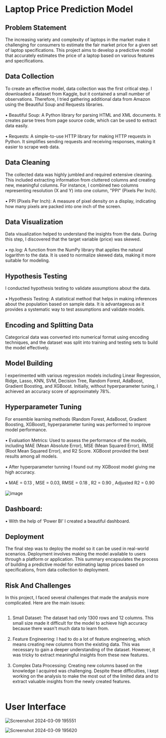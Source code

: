 # Laptop Price Prediction Model
## Problem Statement
The increasing variety and complexity of laptops in the market make it challenging for consumers to estimate the fair market price for a given set of laptop specifications. This project aims to develop a predictive model that accurately estimates the price of a laptop based on various features and specifications.
## Data Collection
To create an effective model, data collection was the first critical step. I downloaded a dataset from Kaggle, but it contained a small number of observations. Therefore, I tried gathering additional data from Amazon using the Beautiful Soup and Requests libraries.
<br><br>
    •	Beautiful Soup: A Python library for parsing HTML and XML documents. It creates parse trees from page source code, which can be used to extract data easily.<br><br>
    •	Requests: A simple-to-use HTTP library for making HTTP requests in Python. It simplifies sending requests and receiving responses, making it easier to scrape web data.
## Data Cleaning
The collected data was highly jumbled and required extensive cleaning. This included extracting information from cluttered columns and creating new, meaningful columns. For instance, I combined two columns representing resolution (X and Y) into one column, "PPI" (Pixels Per Inch).<br><br>
•	PPI (Pixels Per Inch): A measure of pixel density on a display, indicating how many pixels are packed into one inch of the screen.
## Data Visualization
Data visualization helped to understand the insights from the data. During this step, I discovered that the target variable (price) was skewed.<br><br>
•	np.log: A function from the NumPy library that applies the natural logarithm to the data. It is used to normalize skewed data, making it more suitable for modeling.
## Hypothesis Testing
I conducted hypothesis testing to validate assumptions about the data.<br><br>
•	Hypothesis Testing: A statistical method that helps in making inferences about the population based on sample data. It is advantageous as it provides a systematic way to test assumptions and validate models.

## Encoding and Splitting Data
Categorical data was converted into numerical format using encoding techniques, and the dataset was split into training and testing sets to build the model effectively.
## Model Building
I experimented with various regression models including Linear Regression, Ridge, Lasso, KNN, SVM, Decision Tree, Random Forest, AdaBoost, Gradient Boosting, and XGBoost. Initially, without hyperparameter tuning, I achieved an accuracy score of approximately 78%.
## Hyperparameter Tuning
For ensemble learning methods (Random Forest, AdaBoost, Gradient Boosting, XGBoost), hyperparameter tuning was performed to improve model performance.<br><br>
•	Evaluation Metrics: Used to assess the performance of the models, including MAE (Mean Absolute Error), MSE (Mean Squared Error), RMSE (Root Mean Squared Error), and R2 Score. XGBoost provided the best results among all models.<br><br>
•	After hyperparameter tunning I found out my XGBoost model giving me high accuracy.<br><br>
•	MAE = 0.13 ,  MSE = 0.03,  RMSE = 0.18 , R2 = 0.90  ,  Adjusted R2 = 0.90 
<br><br>
![image](https://github.com/zaid105/Laptop-Price-Prediction/assets/142628044/d42ce177-0f48-4e22-b5db-fa55396aa8f7)
## Dashboard:
•	With the help of ‘Power BI’ I created a beautiful dashboard.

## Deployment
The final step was to deploy the model so it can be used in real-world scenarios. Deployment involves making the model available to users through a platform or application.
This summary encapsulates the process of building a predictive model for estimating laptop prices based on specifications, from data collection to deployment.

## Risk And Challenges
In this project, I faced several challenges that made the analysis more complicated. Here are the main issues:<br><br>
1.	Small Dataset: The dataset had only 1300 rows and 12 columns. This small size made it difficult for the model to achieve high accuracy because there wasn't much data to learn from.<br><br>
2.	Feature Engineering: I had to do a lot of feature engineering, which means creating new columns from the existing data. This was necessary to gain a deeper understanding of the dataset. However, it was tricky to extract meaningful insights from these new features.<br><br>
3.	Complex Data Processing: Creating new columns based on the knowledge I acquired was challenging. Despite these difficulties, I kept working on the analysis to make the most out of the limited data and to extract valuable insights from the newly created features.
<br><br>

# User Interface
![Screenshot 2024-03-09 195551](https://github.com/zaid105/Laptop-Price-Prediction/assets/142628044/b6b0f3ca-79b2-4c7a-9774-26552325005d)


![Screenshot 2024-03-09 195620](https://github.com/zaid105/Laptop-Price-Prediction/assets/142628044/c9b32110-24d6-4b05-88ee-68b140bd416d)












